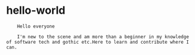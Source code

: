 # hello-world



        Hello everyone
           
        I'm new to the scene and am more than a beginner in my knowledge of software tech and gothic etc.Here to learn and contribute where I can.
           
